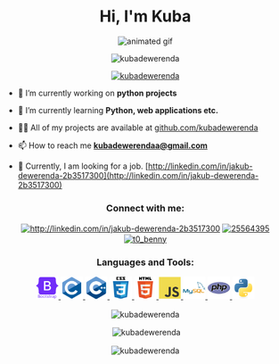 <h1 align="center">Hi, I'm Kuba</h1>

<p align="center">
    <img src="https://github.com/kubadewerenda/kubadewerenda/assets/157903844/c6e21710-aa1e-467f-b09c-8fa7be9b407a" width="250" height="250" alt="animated gif">
</p>

<p align="center"> <img src="https://komarev.com/ghpvc/?username=kubadewerenda&label=Profile%20views&color=0e75b6&style=flat" alt="kubadewerenda" /> </p>

<p align="center"> <a href="https://github.com/ryo-ma/github-profile-trophy"><img src="https://github-profile-trophy.vercel.app/?username=kubadewerenda" alt="kubadewerenda" /></a> </p>

- 🔭 I’m currently working on **python projects**

- 🌱 I’m currently learning **Python, web applications etc.**

- 👨‍💻 All of my projects are available at [github.com/kubadewerenda](github.com/kubadewerenda)

- 📫 How to reach me **kubadewerendaa@gmail.com**

- 📄 Currently, I am looking for a job. [http://linkedin.com/in/jakub-dewerenda-2b3517300](http://linkedin.com/in/jakub-dewerenda-2b3517300)

<h3 align="center">Connect with me:</h3>
<p align="center">
<a href="https://linkedin.com/in/jakub-dewerenda-2b3517300" target="blank"><img align="center" src="https://raw.githubusercontent.com/rahuldkjain/github-profile-readme-generator/master/src/images/icons/Social/linked-in-alt.svg" alt="http://linkedin.com/in/jakub-dewerenda-2b3517300" height="30" width="40" /></a>
<a href="https://stackoverflow.com/users/25564395" target="blank"><img align="center" src="https://raw.githubusercontent.com/rahuldkjain/github-profile-readme-generator/master/src/images/icons/Social/stack-overflow.svg" alt="25564395" height="30" width="40" /></a>
<a href="https://instagram.com/t0_benny" target="blank"><img align="center" src="https://raw.githubusercontent.com/rahuldkjain/github-profile-readme-generator/master/src/images/icons/Social/instagram.svg" alt="t0_benny" height="30" width="40" /></a>
</p>

<h3 align="center">Languages and Tools:</h3>
<p align="center"> <a href="https://getbootstrap.com" target="_blank" rel="noreferrer"> <img src="https://raw.githubusercontent.com/devicons/devicon/master/icons/bootstrap/bootstrap-plain-wordmark.svg" alt="bootstrap" width="40" height="40"/> </a> <a href="https://www.cprogramming.com/" target="_blank" rel="noreferrer"> <img src="https://raw.githubusercontent.com/devicons/devicon/master/icons/c/c-original.svg" alt="c" width="40" height="40"/> </a> <a href="https://www.w3schools.com/cpp/" target="_blank" rel="noreferrer"> <img src="https://raw.githubusercontent.com/devicons/devicon/master/icons/cplusplus/cplusplus-original.svg" alt="cplusplus" width="40" height="40"/> </a> <a href="https://www.w3schools.com/css/" target="_blank" rel="noreferrer"> <img src="https://raw.githubusercontent.com/devicons/devicon/master/icons/css3/css3-original-wordmark.svg" alt="css3" width="40" height="40"/> </a> <a href="https://www.w3.org/html/" target="_blank" rel="noreferrer"> <img src="https://raw.githubusercontent.com/devicons/devicon/master/icons/html5/html5-original-wordmark.svg" alt="html5" width="40" height="40"/> </a> <a href="https://developer.mozilla.org/en-US/docs/Web/JavaScript" target="_blank" rel="noreferrer"> <img src="https://raw.githubusercontent.com/devicons/devicon/master/icons/javascript/javascript-original.svg" alt="javascript" width="40" height="40"/> </a> <a href="https://www.mysql.com/" target="_blank" rel="noreferrer"> <img src="https://raw.githubusercontent.com/devicons/devicon/master/icons/mysql/mysql-original-wordmark.svg" alt="mysql" width="40" height="40"/> </a> <a href="https://www.php.net" target="_blank" rel="noreferrer"> <img src="https://raw.githubusercontent.com/devicons/devicon/master/icons/php/php-original.svg" alt="php" width="40" height="40"/> </a> <a href="https://www.python.org" target="_blank" rel="noreferrer"> <img src="https://raw.githubusercontent.com/devicons/devicon/master/icons/python/python-original.svg" alt="python" width="40" height="40"/> </a> </p>

<p align="center"><img align="center" src="https://github-readme-stats.vercel.app/api/top-langs?username=kubadewerenda&show_icons=true&locale=en&layout=compact" alt="kubadewerenda" /></p>

<p align="center">&nbsp;<img align="center" src="https://github-readme-stats.vercel.app/api?username=kubadewerenda&show_icons=true&locale=en" alt="kubadewerenda" /></p>

<p align="center"><img align="center" src="https://github-readme-streak-stats.herokuapp.com/?user=kubadewerenda&" alt="kubadewerenda" /></p>
